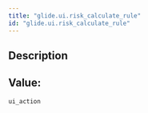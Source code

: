 ```yaml
---
title: "glide.ui.risk_calculate_rule"
id: "glide.ui.risk_calculate_rule"
---
```

## Description



## Value: 
```
ui_action
```